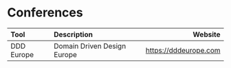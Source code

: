 # Conferences

| Tool       | Description                   | Website                  |
| :--------- | :---------------------------- | -----------------------: |
| DDD Europe | Domain Driven Design Europe   | https://dddeurope.com    |